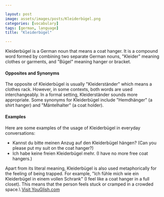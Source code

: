 ```yaml
---

layout: post
image: assets/images/posts/Kleiderbügel.png
categories: [vocabulary]
tags: [german, language]
title: "Kleiderbügel"

---
```


Kleiderbügel is a German noun that means a coat hanger. It is a compound word formed by combining two separate German nouns, "Kleider" meaning clothes or garments, and "Bügel" meaning hanger or bracket. 

#### Opposites and Synonyms

The opposite of Kleiderbügel is usually "Kleiderständer" which means a clothes rack. However, in some contexts, both words are used interchangeably. In a formal setting, Kleiderständer sounds more appropriate. Some synonyms for Kleiderbügel include "Hemdhänger" (a shirt hanger) and "Mäntelhalter" (a coat holder).

#### Examples

Here are some examples of the usage of Kleiderbügel in everyday conversations:

- Kannst du bitte meinen Anzug auf den Kleiderbügel hängen? (Can you please put my suit on the coat hanger?)
- Ich habe keine freien Kleiderbügel mehr. (I have no more free coat hangers.)

Apart from its literal meaning, Kleiderbügel is also used metaphorically for the feeling of being trapped. For example, "Ich fühle mich wie ein Kleiderbügel in einem vollen Schrank" (I feel like a coat hanger in a full closet). This means that the person feels stuck or cramped in a crowded space.\ <a id="yg-widget-0" class="youglish-widget" data-query="Kleiderbügel" data-lang="german" data-components="8412" data-auto-start="0" data-bkg-color="theme_light" data-title="How%20to%20pronounce%20Kleiderbügel%20in%20German"  rel="nofollow" href="https://youglish.com">Visit YouGlish.com</a><script async src="https://youglish.com/public/emb/widget.js" charset="utf-8"></script>